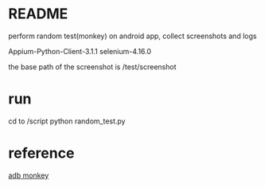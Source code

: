 # README

perform random test(monkey) on android app, collect screenshots and logs

Appium-Python-Client-3.1.1 selenium-4.16.0

the base path of the screenshot is /test/screenshot

# run
cd to /script
python random_test.py

# reference

[adb monkey](https://developer.android.com/studio/test/other-testing-tools/monkey)
